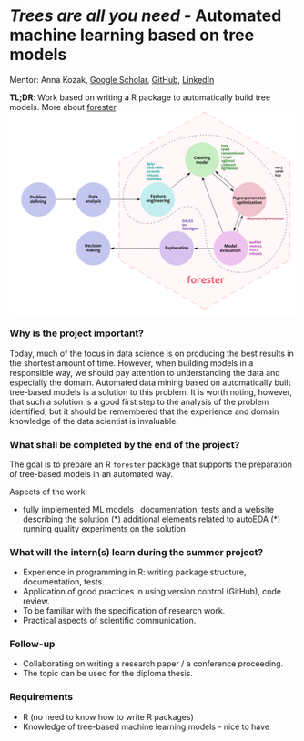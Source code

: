 # _Trees are all you need_ - Automated machine learning based on tree models 
Mentor: Anna Kozak, [Google Scholar](https://scholar.google.pl/citations?user=JIrqf9kAAAAJ), [GitHub](https://github.com/kozaka93), [LinkedIn](https://www.linkedin.com/in/kozakanna)

**TL;DR**: Work based on writing a R package to automatically build tree models. More about [forester](https://github.com/ModelOriented/forester).
<img src="images/forester_graph.png" align="center" width="600"/>

### Why is the project important?

Today, much of the focus in data science is on producing the best results in the shortest amount of time. However, when building models in a responsible way, we should pay attention to understanding the data and especially the domain. Automated data mining based on automatically built tree-based models is a solution to this problem. It is worth noting, however, that such a solution is a good first step to the analysis of the problem identified, but it should be remembered that the experience and domain knowledge of the data scientist is invaluable.  

### What shall be completed by the end of the project?

The goal is to prepare an R `forester` package that supports the preparation of tree-based models in an automated way. 

Aspects of the work:
- fully implemented ML models , documentation, tests and a website describing the solution
(\*) additional elements related to autoEDA
(\*) running quality experiments on the solution

### What will the intern(s) learn during the summer project?

- Experience in programming in R: writing package structure, documentation, tests. 
- Application of good practices in using version control (GitHub), code review. 
- To be familiar with the specification of research work. 
- Practical aspects of scientific communication.


###  Follow-up

* Collaborating on writing a research paper / a conference proceeding.
* The topic can be used for the diploma thesis.


### Requirements

- R (no need to know how to write R packages)
- Knowledge of tree-based machine learning models - nice to have
